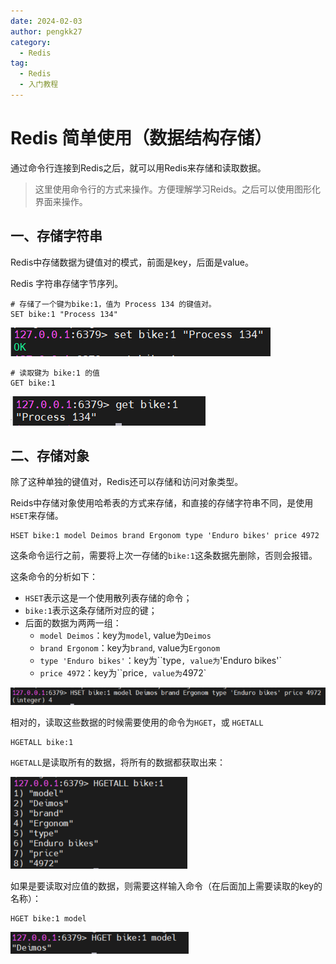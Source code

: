 ```yaml
---
date: 2024-02-03
author: pengkk27
category:
  - Redis
tag:
  - Redis
  - 入门教程
---
```

# Redis 简单使用（数据结构存储）

通过命令行连接到Redis之后，就可以用Redis来存储和读取数据。

> 这里使用命令行的方式来操作。方便理解学习Reids。之后可以使用图形化界面来操作。

## 一、存储字符串

Redis中存储数据为键值对的模式，前面是key，后面是value。

Redis 字符串存储字节序列。

```shell
# 存储了一个键为bike:1，值为 Process 134 的键值对。
SET bike:1 "Process 134"
```

![设置值](/assets/images/Redis/Redis-Basic-Use(Structure-Storage)/Set-key-value.png)

```shell
# 读取键为 bike:1 的值
GET bike:1
```

![读取值](/assets/images/Redis/Redis-Basic-Use(Structure-Storage)/get-key-value.png)

## 二、存储对象

除了这种单独的键值对，Redis还可以存储和访问对象类型。

Reids中存储对象使用哈希表的方式来存储，和直接的存储字符串不同，是使用 `HSET`来存储。

```shell
HSET bike:1 model Deimos brand Ergonom type 'Enduro bikes' price 4972
```

这条命令运行之前，需要将上次一存储的`bike:1`这条数据先删除，否则会报错。

这条命令的分析如下：

* `HSET`表示这是一个使用散列表存储的命令；
* `bike:1`表示这条存储所对应的键；
* 后面的数据为两两一组：
  * `model Deimos`：key为`model`, value为`Deimos`
  * `brand Ergonom`：key为`brand`, value为`Ergonom`
  * `type 'Enduro bikes'`：key为``type`, value为`'Enduro bikes'`
  * `price 4972`：key为``price`, value为`4972`

![存储对象](/assets/images/Redis/Redis-Basic-Use(Structure-Storage)/HSET-key-value.png)

相对的，读取这些数据的时候需要使用的命令为`HGET`，或 `HGETALL`

```shell
HGETALL bike:1
```

`HGETALL`是读取所有的数据，将所有的数据都获取出来：

![获取所有](/assets/images/Redis/Redis-Basic-Use(Structure-Storage)/HGETALL.png)

如果是要读取对应值的数据，则需要这样输入命令（在后面加上需要读取的key的名称）：

```shell
HGET bike:1 model
```

![获取对象单独的数据](/assets/images/Redis/Redis-Basic-Use(Structure-Storage)/HGET.png)
